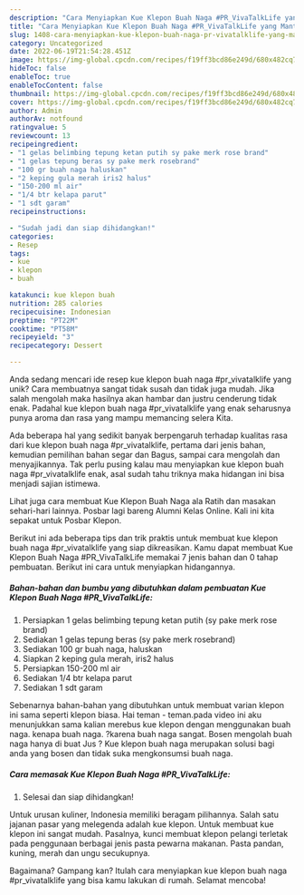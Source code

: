 ```yaml
---
description: "Cara Menyiapkan Kue Klepon Buah Naga #PR_VivaTalkLife yang Mantap"
title: "Cara Menyiapkan Kue Klepon Buah Naga #PR_VivaTalkLife yang Mantap"
slug: 1408-cara-menyiapkan-kue-klepon-buah-naga-pr-vivatalklife-yang-mantap
category: Uncategorized
date: 2022-06-19T21:54:28.451Z
image: https://img-global.cpcdn.com/recipes/f19ff3bcd86e249d/680x482cq70/kue-klepon-buah-naga-pr_vivatalklife-foto-resep-utama.jpg
hideToc: false
enableToc: true
enableTocContent: false
thumbnail: https://img-global.cpcdn.com/recipes/f19ff3bcd86e249d/680x482cq70/kue-klepon-buah-naga-pr_vivatalklife-foto-resep-utama.jpg
cover: https://img-global.cpcdn.com/recipes/f19ff3bcd86e249d/680x482cq70/kue-klepon-buah-naga-pr_vivatalklife-foto-resep-utama.jpg
author: Admin
authorAv: notfound
ratingvalue: 5
reviewcount: 13
recipeingredient:
- "1 gelas belimbing tepung ketan putih sy pake merk rose brand"
- "1 gelas tepung beras sy pake merk rosebrand"
- "100 gr buah naga haluskan"
- "2 keping gula merah iris2 halus"
- "150-200 ml air"
- "1/4 btr kelapa parut"
- "1 sdt garam"
recipeinstructions:

- "Sudah jadi dan siap dihidangkan!"
categories:
- Resep
tags:
- kue
- klepon
- buah

katakunci: kue klepon buah 
nutrition: 285 calories
recipecuisine: Indonesian
preptime: "PT22M"
cooktime: "PT58M"
recipeyield: "3"
recipecategory: Dessert

---
```





Anda sedang mencari ide resep kue klepon buah naga #pr_vivatalklife yang unik? Cara membuatnya sangat tidak susah dan tidak juga mudah. Jika salah mengolah maka hasilnya akan hambar dan justru cenderung tidak enak. Padahal kue klepon buah naga #pr_vivatalklife yang enak seharusnya punya aroma dan rasa yang mampu memancing selera Kita.





Ada beberapa hal yang sedikit banyak berpengaruh terhadap kualitas rasa dari kue klepon buah naga #pr_vivatalklife, pertama dari jenis bahan, kemudian pemilihan bahan segar dan Bagus, sampai cara mengolah dan menyajikannya. Tak perlu pusing kalau mau menyiapkan kue klepon buah naga #pr_vivatalklife enak,      asal sudah tahu triknya maka hidangan ini bisa menjadi sajian istimewa.














Lihat juga cara membuat Kue Klepon Buah Naga ala Ratih dan masakan sehari-hari lainnya. Posbar lagi bareng Alumni Kelas Online. Kali ini kita sepakat untuk Posbar Klepon.






Berikut ini ada beberapa tips dan trik praktis untuk membuat kue klepon buah naga #pr_vivatalklife yang siap dikreasikan. Kamu dapat membuat Kue Klepon Buah Naga #PR_VivaTalkLife memakai 7 jenis bahan dan 0 tahap pembuatan. Berikut ini cara untuk menyiapkan hidangannya.

<!--inarticleads1-->

##### Bahan-bahan dan bumbu yang dibutuhkan dalam pembuatan Kue Klepon Buah Naga #PR_VivaTalkLife:

1. Persiapkan 1 gelas belimbing tepung ketan putih (sy pake merk rose brand)
1. Sediakan 1 gelas tepung beras (sy pake merk rosebrand)
1. Sediakan 100 gr buah naga, haluskan
1. Siapkan 2 keping gula merah, iris2 halus
1. Persiapkan 150-200 ml air
1. Sediakan 1/4 btr kelapa parut
1. Sediakan 1 sdt garam


Sebenarnya bahan-bahan yang dibutuhkan untuk membuat varian klepon ini sama seperti klepon biasa. Hai teman - teman.pada video ini aku menunjukkan sama kalian merebus kue klepon dengan menggunakan buah naga. kenapa buah naga. ?karena buah naga sangat. Bosen mengolah buah naga hanya di buat Jus ? Kue klepon buah naga merupakan solusi bagi anda yang bosen dan tidak suka mengkonsumsi buah naga. 

<!--inarticleads2-->

##### Cara memasak Kue Klepon Buah Naga #PR_VivaTalkLife:


1. Selesai dan siap dihidangkan!

Untuk urusan kuliner, Indonesia memiliki beragam pilihannya. Salah satu jajanan pasar yang melegenda adalah kue klepon. Untuk membuat kue klepon ini sangat mudah. Pasalnya, kunci membuat klepon pelangi terletak pada penggunaan berbagai jenis pasta pewarna makanan. Pasta pandan, kuning, merah dan ungu secukupnya. 

Bagaimana? Gampang kan? Itulah cara menyiapkan kue klepon buah naga #pr_vivatalklife yang bisa kamu lakukan di rumah. Selamat mencoba!
